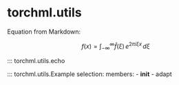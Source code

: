 
# torchml.utils


Equation from Markdown:

```math
f(x) = \int_{-\infty}^\infty
    \hat f(\xi)\,e^{2 \pi i \xi x}
    \,d\xi
```

::: torchml.utils.echo

::: torchml.utils.Example
    selection:
      members:
        - __init__
        - adapt
